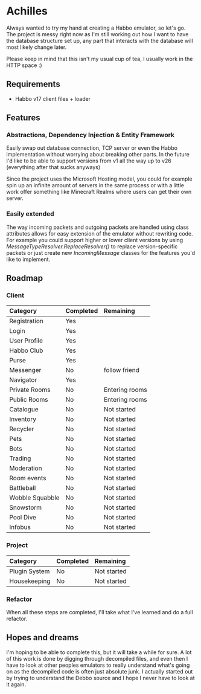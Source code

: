 # Achilles

Always wanted to try my hand at creating a Habbo emulator, so let's go.
The project is messy right now as I'm still working out how I want to have the database structure set up, any part that interacts with the database will most likely change later.

Please keep in mind that this isn't my usual cup of tea, I usually work in the HTTP space :)

## Requirements

* Habbo v17 client files + loader

## Features

### Abstractions, Dependency Injection & Entity Framework

Easily swap out database connection, TCP server or even the Habbo implementation without worrying about breaking other parts. In the future I'd like to be able to support versions from v1 all the way up to v26 (everything after that sucks anyways)

Since the project uses the Microsoft Hosting model, you could for example spin up an infinite amount of servers in the same process or with a little work offer something like Minecraft Realms where users can get their own server.

### Easily extended

The way incoming packets and outgoing packets are handled using class attributes allows for easy extension of the emulator without rewriting code. For example you could support higher or lower client versions by using *MessageTypeResolver.ReplaceResolver()* to replace version-specific packets or just create new *IncomingMessage* classes for the features you'd like to implement.

## Roadmap

### Client


| Category        | Completed | Remaining      |
| :---------------- | ----------- | :--------------- |
| Registration    | Yes       |                |
| Login           | Yes        |             |
| User Profile    | Yes        |       |
| Habbo Club      | Yes       |                |
| Purse           | Yes       |                |
| Messenger       | No        | follow friend  |
| Navigator       | Yes       |                |
| Private Rooms   | No        | Entering rooms |
| Public Rooms    | No        | Entering rooms |
| Catalogue       | No        | Not started    |
| Inventory       | No        | Not started    |
| Recycler        | No        | Not started    |
| Pets            | No        | Not started    |
| Bots            | No        | Not started    |
| Trading         | No        | Not started    |
| Moderation      | No        | Not started    |
| Room events     | No        | Not started    |
| Battleball      | No        | Not started    |
| Wobble Squabble | No        | Not started    |
| Snowstorm       | No        | Not started    |
| Pool Dive       | No        | Not started    |
| Infobus         | No        | Not started    |

### Project


| Category      | Completed | Remaining   |
| :-------------- | ----------- | :------------ |
| Plugin System | No        | Not started |
| Housekeeping  | No        | Not started |

### Refactor

When all these steps are completed, I'll take what I've learned and do a full refactor.

## Hopes and dreams

I'm hoping to be able to complete this, but it will take a while for sure.
A lot of this work is done by digging through decompiled files, and even then I have to look at other peoples emulators to really understand what's going on as the decompiled code is often just absolute junk. I actually started out by trying to understand the Debbo source and I hope I never have to look at it again.
